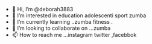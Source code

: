 - 👋 Hi, I’m @deborah3883
- 👀 I’m interested in education  adolescenti sport zumba 
- 🌱 I’m currently learning ..zumba fitness .
- 💞️ I’m looking to collaborate on ...zumba 
- 📫 How to reach me ...instagram twitter ,facebbok 

<!---
deborah3883/deborah3883 is a ✨ special ✨ repository because its `README.md` (this file) appears on your GitHub profile.
You can click the Preview link to take a look at your changes.
--->
